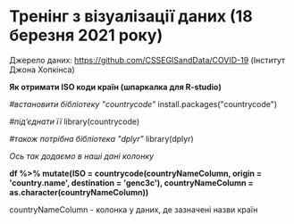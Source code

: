 # Тренінг з візуалізації даних (18 березня 2021 року)

Джерело даних: https://github.com/CSSEGISandData/COVID-19 (Інститут Джона Хопкінса)





**Як отримати ISO коди країн (шпаркалка для R-studio)**

*#встановити бібліотеку "countrycode"*
install.packages("countrycode")

*#підʼєднати її*
library(countrycode)

*#також потрібна бібліотека "dplyr"*
library(dplyr)


*Ось так додаємо в наші дані колонку*

**df %>% mutate(ISO = countrycode(countryNameColumn, origin = 'country.name', destination = 'genc3c'),
         countryNameColumn = as.character(countryNameColumn))**
         
countryNameColumn - колонка у даних, де зазначені назви країн



